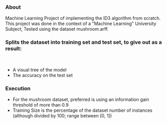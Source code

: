 <h3>About</h3>
Machine Learning Project of implementing the ID3 algorithm from scratch. <br>
This project was done in the context of a "Machine Learning" University Subject, Tested using the dataset mushroom.arff.<br>
<h3>Splits the dataset into training set and test set, to give out as a result:</h3><br>
<ul>
    <li>A visual tree of the model</li>
    <li>The accuracy on the test set</li>
</ul>
<h3>Execution</h3>
<ul>
    <li>For the mushroom dataset, preferred is using an information gain threshold of more than 0.9</li>
    <li>Training Size is the percentage of the dataset number of instances (although divided by 100; range between [0, 1])</li>
</ul>
